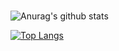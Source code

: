 ###
![Anurag's github stats](https://github-readme-stats.vercel.app/api?username=rodrigoptu12&count_private=true&theme=cobalt )

[![Top Langs](https://github-readme-stats.vercel.app/api/top-langs/?username=rodrigoptu12&layout=compact&theme=cobalt)](https://github.com/anuraghazra/github-readme-stats)

<!--
**rodrigoptu12/rodrigoptu12** is a ✨ _special_ ✨ repository because its `README.md` (this file) appears on your GitHub profile.

Here are some ideas to get you started:

- 🔭 I’m currently working on HTML 5, CSS 3, C...
- 🌱 I’m currently learning React Js...
-->
